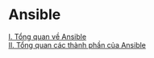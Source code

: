 ﻿# Ansible
[I. Tổng quan về Ansible](./Docs/I.%20Tong%20quan%20ve%20Ansible.md)  
[II. Tổng quan các thành phần của Ansible](./Docs/II.%20Tong%20quan%20cac%20thanh%20phan%20cua%20Ansible.md)  